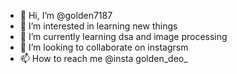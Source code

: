 - 👋 Hi, I’m @golden7187
- 👀 I’m interested in learning new things
- 🌱 I’m currently learning dsa and image processing
- 💞️ I’m looking to collaborate on instagrsm
- 📫 How to reach me @insta golden_deo_



<!---
golden7187/golden7187 is a ✨ special ✨ repository because its `README.md` (this file) appears on your GitHub profile.
You can click the Preview link to take a look at your changes.
--->
